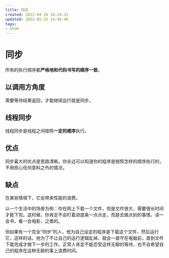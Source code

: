 ```yaml
---
title: 同步
created: 2022-04-26 16:24:31
updated: 2022-05-25 14:49:46
tags: 
- atom
---
```

# 同步

所有的执行顺序都**严格地和代码书写的顺序一致**。

## 以调用方角度

需要等待结果返回，才能继续运行就是同步。

## 线程同步

线程同步是线程之间按照**一定的顺序**执行。

## 优点

同步最大的优点是思路清晰。你永远可以知道你的程序是按照怎样的顺序执行的，不用担心任何意料之外的情况。

## 缺点

在某些情境下，它会带来性能的浪费。

以一个生活中的场景为例：你在网上下载一个文件，但是文件很大，需要很长时间才能下完。这时候，你肯定不会盯着进度条一点点走，而是去做点别的事情，读一会书，看一会电影，之类的。

但如果有一个完全“同步”的人，他为自己设定的程序是下载这个文件，然后运行它，这样的话，他为了不让自己的运行逻辑乱掉，就会一直守在电脑前，直到文件下载完成才做下一步的工作。正常人肯定不能忍受这样无聊的等待，也不会希望自己的程序在这种无聊的事上浪费时间。